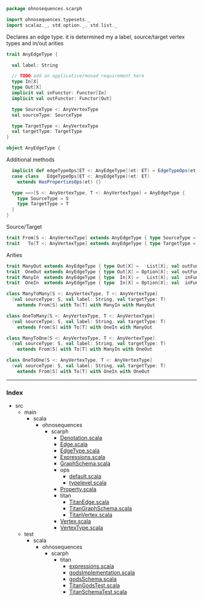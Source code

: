 
```scala
package ohnosequences.scarph

import ohnosequences.typesets._
import scalaz._, std.option._, std.list._
```


Declares an edge type. it is determined my a label, source/target vertex types and in/out arities


```scala
trait AnyEdgeType {

  val label: String

  // TODO add an applicative/monad requirement here
  type In[X]
  type Out[X]
  implicit val inFunctor: Functor[In]
  implicit val outFunctor: Functor[Out]

  type SourceType <: AnyVertexType
  val sourceType: SourceType

  type TargetType <: AnyVertexType
  val targetType: TargetType
}

object AnyEdgeType {
```

Additional methods

```scala
  implicit def edgeTypeOps[ET <: AnyEdgeType](et: ET) = EdgeTypeOps(et)
  case class   EdgeTypeOps[ET <: AnyEdgeType](et: ET) 
    extends HasPropertiesOps(et) {}

  type ==>[S <: AnyVertexType, T <: AnyVertexType] = AnyEdgeType {
    type SourceType = S
    type TargetType = T
  }
}
```

Source/Target

```scala
trait From[S <: AnyVertexType] extends AnyEdgeType { type SourceType = S }
trait   To[T <: AnyVertexType] extends AnyEdgeType { type TargetType = T }
```

Arities

```scala
trait ManyOut extends AnyEdgeType { type Out[X] =   List[X]; val outFunctor = implicitly[Functor[Out]] }
trait  OneOut extends AnyEdgeType { type Out[X] = Option[X]; val outFunctor = implicitly[Functor[Out]] }
trait ManyIn  extends AnyEdgeType { type  In[X] =   List[X]; val  inFunctor = implicitly[Functor[In]] }
trait  OneIn  extends AnyEdgeType { type  In[X] = Option[X]; val  inFunctor = implicitly[Functor[In]] }

class ManyToMany[S <: AnyVertexType, T <: AnyVertexType]
  (val sourceType: S, val label: String, val targetType: T) 
    extends From[S] with To[T] with ManyIn with ManyOut

class OneToMany[S <: AnyVertexType, T <: AnyVertexType]
  (val sourceType: S, val label: String, val targetType: T) 
    extends From[S] with To[T] with OneIn with ManyOut

class ManyToOne[S <: AnyVertexType, T <: AnyVertexType]
  (val sourceType: S, val label: String, val targetType: T) 
    extends From[S] with To[T] with ManyIn with OneOut

class OneToOne[S <: AnyVertexType, T <: AnyVertexType]
  (val sourceType: S, val label: String, val targetType: T) 
    extends From[S] with To[T] with OneIn with OneOut

```


------

### Index

+ src
  + main
    + scala
      + ohnosequences
        + scarph
          + [Denotation.scala][main/scala/ohnosequences/scarph/Denotation.scala]
          + [Edge.scala][main/scala/ohnosequences/scarph/Edge.scala]
          + [EdgeType.scala][main/scala/ohnosequences/scarph/EdgeType.scala]
          + [Expressions.scala][main/scala/ohnosequences/scarph/Expressions.scala]
          + [GraphSchema.scala][main/scala/ohnosequences/scarph/GraphSchema.scala]
          + ops
            + [default.scala][main/scala/ohnosequences/scarph/ops/default.scala]
            + [typelevel.scala][main/scala/ohnosequences/scarph/ops/typelevel.scala]
          + [Property.scala][main/scala/ohnosequences/scarph/Property.scala]
          + titan
            + [TitanEdge.scala][main/scala/ohnosequences/scarph/titan/TitanEdge.scala]
            + [TitanGraphSchema.scala][main/scala/ohnosequences/scarph/titan/TitanGraphSchema.scala]
            + [TitanVertex.scala][main/scala/ohnosequences/scarph/titan/TitanVertex.scala]
          + [Vertex.scala][main/scala/ohnosequences/scarph/Vertex.scala]
          + [VertexType.scala][main/scala/ohnosequences/scarph/VertexType.scala]
  + test
    + scala
      + ohnosequences
        + scarph
          + titan
            + [expressions.scala][test/scala/ohnosequences/scarph/titan/expressions.scala]
            + [godsImplementation.scala][test/scala/ohnosequences/scarph/titan/godsImplementation.scala]
            + [godsSchema.scala][test/scala/ohnosequences/scarph/titan/godsSchema.scala]
            + [TitanGodsTest.scala][test/scala/ohnosequences/scarph/titan/TitanGodsTest.scala]
            + [TitanSchemaTest.scala][test/scala/ohnosequences/scarph/titan/TitanSchemaTest.scala]

[main/scala/ohnosequences/scarph/Denotation.scala]: Denotation.scala.md
[main/scala/ohnosequences/scarph/Edge.scala]: Edge.scala.md
[main/scala/ohnosequences/scarph/EdgeType.scala]: EdgeType.scala.md
[main/scala/ohnosequences/scarph/Expressions.scala]: Expressions.scala.md
[main/scala/ohnosequences/scarph/GraphSchema.scala]: GraphSchema.scala.md
[main/scala/ohnosequences/scarph/ops/default.scala]: ops/default.scala.md
[main/scala/ohnosequences/scarph/ops/typelevel.scala]: ops/typelevel.scala.md
[main/scala/ohnosequences/scarph/Property.scala]: Property.scala.md
[main/scala/ohnosequences/scarph/titan/TitanEdge.scala]: titan/TitanEdge.scala.md
[main/scala/ohnosequences/scarph/titan/TitanGraphSchema.scala]: titan/TitanGraphSchema.scala.md
[main/scala/ohnosequences/scarph/titan/TitanVertex.scala]: titan/TitanVertex.scala.md
[main/scala/ohnosequences/scarph/Vertex.scala]: Vertex.scala.md
[main/scala/ohnosequences/scarph/VertexType.scala]: VertexType.scala.md
[test/scala/ohnosequences/scarph/titan/expressions.scala]: ../../../../test/scala/ohnosequences/scarph/titan/expressions.scala.md
[test/scala/ohnosequences/scarph/titan/godsImplementation.scala]: ../../../../test/scala/ohnosequences/scarph/titan/godsImplementation.scala.md
[test/scala/ohnosequences/scarph/titan/godsSchema.scala]: ../../../../test/scala/ohnosequences/scarph/titan/godsSchema.scala.md
[test/scala/ohnosequences/scarph/titan/TitanGodsTest.scala]: ../../../../test/scala/ohnosequences/scarph/titan/TitanGodsTest.scala.md
[test/scala/ohnosequences/scarph/titan/TitanSchemaTest.scala]: ../../../../test/scala/ohnosequences/scarph/titan/TitanSchemaTest.scala.md